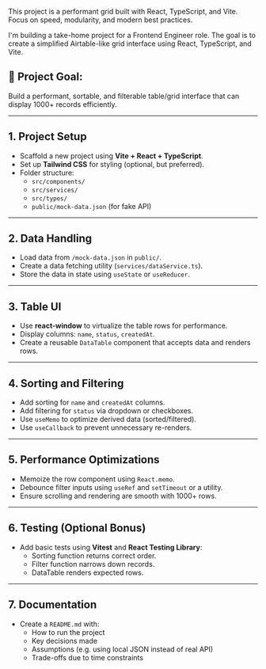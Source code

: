 <!-- Use this file to provide workspace-specific custom instructions to Copilot. For more details, visit https://code.visualstudio.com/docs/copilot/copilot-customization#_use-a-githubcopilotinstructionsmd-file -->

This project is a performant grid built with React, TypeScript, and Vite. Focus on speed, modularity, and modern best practices.

I'm building a take-home project for a Frontend Engineer role. The goal is to create a simplified Airtable-like grid interface using React, TypeScript, and Vite.

## 🧱 Project Goal:
Build a performant, sortable, and filterable table/grid interface that can display 1000+ records efficiently.

---

## 1. Project Setup
- Scaffold a new project using **Vite + React + TypeScript**.
- Set up **Tailwind CSS** for styling (optional, but preferred).
- Folder structure:
  - `src/components/`
  - `src/services/`
  - `src/types/`
  - `public/mock-data.json` (for fake API)

---

## 2. Data Handling
- Load data from `/mock-data.json` in `public/`.
- Create a data fetching utility (`services/dataService.ts`).
- Store the data in state using `useState` or `useReducer`.

---

## 3. Table UI
- Use **react-window** to virtualize the table rows for performance.
- Display columns: `name`, `status`, `createdAt`.
- Create a reusable `DataTable` component that accepts data and renders rows.

---

## 4. Sorting and Filtering
- Add sorting for `name` and `createdAt` columns.
- Add filtering for `status` via dropdown or checkboxes.
- Use `useMemo` to optimize derived data (sorted/filtered).
- Use `useCallback` to prevent unnecessary re-renders.

---

## 5. Performance Optimizations
- Memoize the row component using `React.memo`.
- Debounce filter inputs using `useRef` and `setTimeout` or a utility.
- Ensure scrolling and rendering are smooth with 1000+ rows.

---

## 6. Testing (Optional Bonus)
- Add basic tests using **Vitest** and **React Testing Library**:
  - Sorting function returns correct order.
  - Filter function narrows down records.
  - DataTable renders expected rows.

---

## 7. Documentation
- Create a `README.md` with:
  - How to run the project
  - Key decisions made
  - Assumptions (e.g. using local JSON instead of real API)
  - Trade-offs due to time constraints
